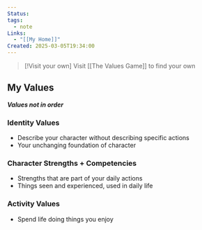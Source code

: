 ```yaml
---
Status: 
tags:
  - note
Links:
  - "[[My Home]]"
Created: 2025-03-05T19:34:00
---
```

> [!Visit your own]
> Visit [[The Values Game]] to find your own

## My Values
***Values not in order***

### Identity Values
- Describe your character without describing specific actions
- Your unchanging foundation of character

### Character Strengths + Competencies
- Strengths that are part of your daily actions
- Things seen and experienced, used in daily life

### Activity Values
- Spend life doing things you enjoy
